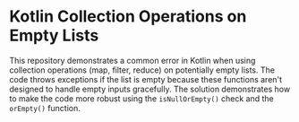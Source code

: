 # Kotlin Collection Operations on Empty Lists

This repository demonstrates a common error in Kotlin when using collection operations (map, filter, reduce) on potentially empty lists.  The code throws exceptions if the list is empty because these functions aren't designed to handle empty inputs gracefully.  The solution demonstrates how to make the code more robust using the `isNullOrEmpty()` check and the `orEmpty()` function.
